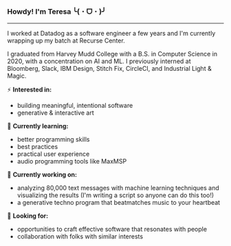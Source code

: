 ### Howdy! I'm Teresa ╰( ･ ᗜ ･ )╯

---

I worked at Datadog as a software engineer a few years and I'm currently wrapping up my batch at Recurse Center.

I graduated from Harvey Mudd College with a B.S. in Computer Science in 2020, with a concentration on AI and ML. I previously interned at Bloomberg, Slack, IBM Design, Stitch Fix, CircleCI, and Industrial Light & Magic.

⚡️ **Interested in:**
- building meaningful, intentional software
- generative & interactive art

🌱 **Currently learning:**
- better programming skills
- best practices
- practical user experience
- audio programming tools like MaxMSP

🔨 **Currently working on:**
- analyzing 80,000 text messages with machine learning techniques and visualizing the results (I'm writing a script so anyone can do this too!)
- a generative techno program that beatmatches music to your heartbeat

🔭 **Looking for:**
- opportunities to craft effective software that resonates with people
- collaboration with folks with similar interests

